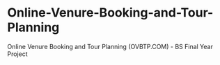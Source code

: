 # Online-Venure-Booking-and-Tour-Planning
Online Venure Booking and Tour Planning (OVBTP.COM) - BS Final Year Project
